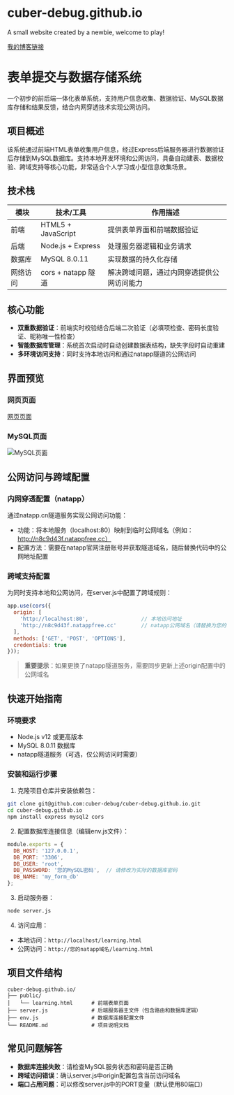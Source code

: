 # cuber-debug.github.io
A small website created by a newbie, welcome to play!

[我的博客链接](https://www.cnblogs.com/accuber/p/19069415)

# 表单提交与数据存储系统

一个初步的前后端一体化表单系统，支持用户信息收集、数据验证、MySQL数据库存储和结果反馈，结合内网穿透技术实现公网访问。

## 项目概述

该系统通过前端HTML表单收集用户信息，经过Express后端服务器进行数据验证后存储到MySQL数据库。支持本地开发环境和公网访问，具备自动建表、数据校验、跨域支持等核心功能，非常适合个人学习或小型信息收集场景。

## 技术栈

| 模块     | 技术/工具          | 作用描述                                   |
| -------- | ------------------ | ------------------------------------------ |
| 前端     | HTML5 + JavaScript | 提供表单界面和前端数据验证                 |
| 后端     | Node.js + Express  | 处理服务器逻辑和业务请求                   |
| 数据库   | MySQL 8.0.11       | 实现数据的持久化存储                       |
| 网络访问 | cors + natapp 隧道 | 解决跨域问题，通过内网穿透提供公网访问能力 |

## 核心功能

- **双重数据验证**：前端实时校验结合后端二次验证（必填项检查、密码长度验证、昵称唯一性检查）
- **智能数据库管理**：系统首次启动时自动创建数据表结构，缺失字段时自动重建
- **多环境访问支持**：同时支持本地访问和通过natapp隧道的公网访问

## 界面预览

### 网页页面

[网页页面](https://img2024.cnblogs.com/blog/3580909/202509/3580909-20250902092659374-993960482.png)

### MySQL页面

![MySQL页面](https://img2024.cnblogs.com/blog/3580909/202509/3580909-20250902092926855-1061971567.png)

## 公网访问与跨域配置

### 内网穿透配置（natapp）

通过natapp.cn隧道服务实现公网访问功能：

- 功能：将本地服务（localhost:80）映射到临时公网域名（例如：http://n8c9d43f.natappfree.cc）
- 配置方法：需要在natapp官网注册账号并获取隧道域名，随后替换代码中的公网地址配置

### 跨域支持配置

为同时支持本地和公网访问，在server.js中配置了跨域规则：

```javascript
app.use(cors({
  origin: [
    'http://localhost:80',                 // 本地访问地址
    'http://n8c9d43f.natappfree.cc'        // natapp公网域名（请替换为您的实际隧道域名）
  ],
  methods: ['GET', 'POST', 'OPTIONS'],
  credentials: true
}));
```

> **重要提示**：如果更换了natapp隧道服务，需要同步更新上述origin配置中的公网域名

## 快速开始指南

### 环境要求

- Node.js v12 或更高版本
- MySQL 8.0.11 数据库
- natapp隧道服务（可选，仅公网访问时需要）

### 安装和运行步骤

1. 克隆项目仓库并安装依赖包：

```bash
git clone git@github.com:cuber-debug/cuber-debug.github.io.git
cd cuber-debug.github.io
npm install express mysql2 cors
```

2. 配置数据库连接信息（编辑env.js文件）：

```javascript
module.exports = {
  DB_HOST: '127.0.0.1',
  DB_PORT: '3306',
  DB_USER: 'root',
  DB_PASSWORD: '您的MySQL密码',  // 请修改为实际的数据库密码
  DB_NAME: 'my_form_db'
};
```

3. 启动服务器：

```bash
node server.js
```

4. 访问应用：

- 本地访问：`http://localhost/learning.html`
- 公网访问：`http://您的natapp域名/learning.html`

## 项目文件结构

```
cuber-debug.github.io/
├── public/
│   └── learning.html      # 前端表单页面
├── server.js              # 后端服务器主文件（包含路由和数据库逻辑）
├── env.js                 # 数据库连接配置文件
└── README.md              # 项目说明文档
```

## 常见问题解答

- **数据库连接失败**：请检查MySQL服务状态和密码是否正确
- **跨域访问错误**：确认server.js中origin配置包含当前访问域名
- **端口占用问题**：可以修改server.js中的PORT变量（默认使用80端口）

